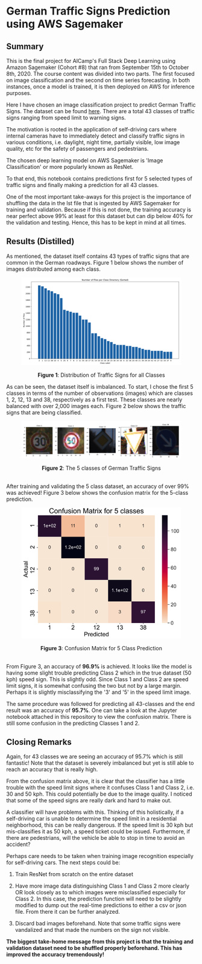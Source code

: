 # German Traffic Signs Prediction using AWS Sagemaker

## Summary

This is the final project for AICamp's Full Stack Deep Learning using Amazon Sagemaker (Cohort #8) that ran from September 15th to October 8th, 2020. The course content was divided into two parts. The first focused on image classification and the second on time series forecasting. In both instances, once a model is trained, it is then deployed on AWS for inference purposes.

Here I have chosen an image classification project to predict German Traffic Signs. The dataset can be found [here](https://www.kaggle.com/meowmeowmeowmeowmeow/gtsrb-german-traffic-sign). There are a total 43 classes of traffic signs ranging from speed limit to warning signs.

The motivation is rooted in the application of self-driving cars where internal cameras have to immediately detect and classify traffic signs in various conditions, i.e. daylight, night time, partially visible, low image quality, etc for the safety of passengers and pedestrians.

The chosen deep learning model on AWS Sagemaker is 'Image Classification' or more popularly known as ResNet.

To that end, this notebook contains predictions first for 5 selected types of traffic signs and finally making a prediction for all 43 classes.

One of the most important take-aways for this project is the importance of shuffling the data in the lst file that is ingested by AWS Sagemaker for training and validation. Because if this is not done, the training accuracy is near perfect above 99% at least for this dataset but can dip below 40% for the validation and testing. Hence, this has to be kept in mind at all times.

## Results (Distilled)

As mentioned, the dataset itself contains 43 types of traffic signs that are common in the German roadways. Figure 1 below shows the number of images distributed among each class. 

<figure>
	<img src="./images/num_class_file_per_directory_sorted.png" alt="my alt text"/>
</figure>
<div align="center"><b>Figure 1</b>: Distribution of Traffic Signs for all Classes </div>

As can be seen, the dataset itself is imbalanced. To start, I chose the first 5 classes in terms of the number of observations (images) which are classes 1, 2, 12, 13 and 38, respectively as a first test. These classes are nearly balanced with over 2,000 images each. Figure 2 below shows the traffic signs that are being classified.

<figure>
	<img src="./images/traffic_signs_num_classes_05.png" alt="my alt text"/>
</figure>
<div align="center"><b>Figure 2</b>: The 5 classes of German Traffic Signs</div>
<br>

After training and validating the 5 class dataset, an accuracy of over 99% was achieved! Figure 3 below shows the confusion matrix for the 5-class prediction.

<figure>
	<img src="./images/confusion_matrix_5_classes.png" alt="my alt text"/>
</figure>
<div align="center"><b>Figure 3</b>: Confusion Matrix for 5 Class Prediction</div>
<br>

From Figure 3, an accuracy of **96.9%** is achieved. It looks like the model is having some slight trouble predicting Class 2 which in the true dataset (50 kph) speed sign. This is slightly odd. Since Class 1 and Class 2 are speed limit signs, it is somewhat confusing the two but not by a large margin. Perhaps it is slightly misclassifying the '3' and '5' in the speed limit image.

The same procedure was followed for predicting all 43-classes and the end result was an accuracy of **95.7%**. One can take a look at the Jupyter notebook attached in this repository to view the confusion matrix. There is still some confusion in the predicting Classes 1 and 2.

## Closing Remarks

Again, for 43 classes we are seeing an accuracy of 95.7% which is still fantastic! Note that the dataset is severely imbalanced but yet is still able to reach an accuracy that is really high.

From the confusion matrix above, it is clear that the classifier has a little trouble with the speed limit signs where it confuses Class 1 and Class 2, i.e. 30 and 50 kph. This could potentially be due to the image quality. I noticed that some of the speed signs are really dark and hard to make out.

A classifier will have problems with this. Thinking of this holistically, if a self-driving car is unable to determine the speed limit in a residential neighborhood, this can be really dangerous. If the speed limit is 30 kph but mis-classifies it as 50 kph, a speed ticket could be issued. Furthermore, if there are pedestrians, will the vehicle be able to stop in time to avoid an accident?

Perhaps care needs to be taken when training image recognition especially for self-driving cars. The next steps could be:

1. Train ResNet from scratch on the entire dataset


2. Have more image data distinguishing Class 1 and Class 2 more clearly OR look closely as to which images were misclassified especially for Class 2. In this case, the prediction function will need to be slightly modified to dump out the real-time predictions to either a csv or json file. From there it can be further analyzed.


3. Discard bad images beforehand. Note that some traffic signs were vandalized and that made the numbers on the sign not visible.


**The biggest take-home message from this project is that the training and validation dataset need to be shuffled properly beforehand. This has improved the accuracy tremendously!**